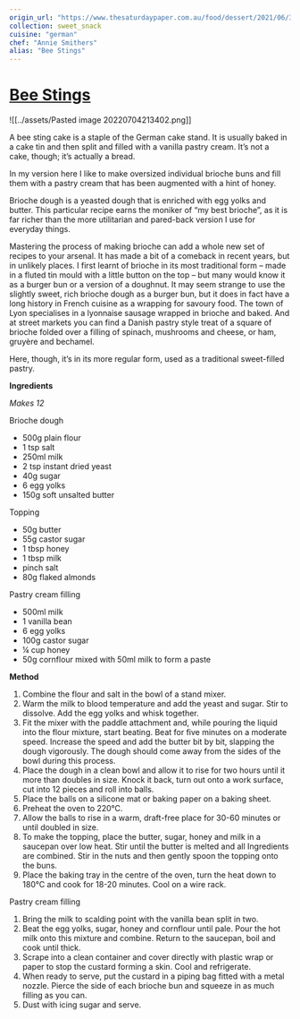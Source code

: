 ```yaml
---
origin_url: "https://www.thesaturdaypaper.com.au/food/dessert/2021/06/30/bee-stings/162402480011882#mtr"
collection: sweet_snack
cuisine: "german"
chef: "Annie Smithers"
alias: "Bee Stings"
---
```

# [ Bee Stings](https://www.thesaturdaypaper.com.au/food/dessert/2021/06/30/bee-stings/162402480011882#mtr)
![[../assets/Pasted image 20220704213402.png]]

A bee sting cake is a staple of the German cake stand. It is usually baked in a cake tin and then split and filled with a vanilla pastry cream. It’s not a cake, though; it’s actually a bread.

In my version here I like to make oversized individual brioche buns and fill them with a pastry cream that has been augmented with a hint of honey.

Brioche dough is a yeasted dough that is enriched with egg yolks and butter. This particular recipe earns the moniker of “my best brioche”, as it is far richer than the more utilitarian and pared-back version I use for everyday things.

Mastering the process of making brioche can add a whole new set of recipes to your arsenal. It has made a bit of a comeback in recent years, but in unlikely places. I first learnt of brioche in its most traditional form – made in a fluted tin mould with a little button on the top – but many would know it as a burger bun or a version of a doughnut. It may seem strange to use the slightly sweet, rich brioche dough as a burger bun, but it does in fact have a long history in French cuisine as a wrapping for savoury food. The town of Lyon specialises in a lyonnaise sausage wrapped in brioche and baked. And at street markets you can find a Danish pastry style treat of a square of brioche folded over a filling of spinach, mushrooms and cheese, or ham, gruyère and bechamel.

Here, though, it’s in its more regular form, used as a traditional sweet-filled pastry.

**Ingredients**

*Makes 12*

Brioche dough

* 500g plain flour
* 1 tsp salt
* 250ml milk
* 2 tsp instant dried yeast
* 40g sugar
* 6 egg yolks
* 150g soft unsalted butter

Topping

* 50g butter
* 55g castor sugar
* 1 tbsp honey
* 1 tbsp milk
* pinch salt
* 80g flaked almonds

Pastry cream filling

* 500ml milk
* 1 vanilla bean
* 6 egg yolks
* 100g castor sugar
* ¼ cup honey
* 50g cornflour mixed with 50ml milk to form a paste

**Method**

1. Combine the flour and salt in the bowl of a stand mixer.
2. Warm the milk to blood temperature and add the yeast and sugar. Stir to dissolve. Add the egg yolks and whisk together.
3. Fit the mixer with the paddle attachment and, while pouring the liquid into the flour mixture, start beating. Beat for five minutes on a moderate speed. Increase the speed and add the butter bit by bit, slapping the dough vigorously. The dough should come away from the sides of the bowl during this process.
4. Place the dough in a clean bowl and allow it to rise for two hours until it more than doubles in size. Knock it back, turn out onto a work surface, cut into 12 pieces and roll into balls.
5. Place the balls on a silicone mat or baking paper on a baking sheet.
6. Preheat the oven to 220°C.
7. Allow the balls to rise in a warm, draft-free place for 30-60 minutes or until doubled in size.
8. To make the topping, place the butter, sugar, honey and milk in a saucepan over low heat. Stir until the butter is melted and all Ingredients are combined. Stir in the nuts and then gently spoon the topping onto the buns.
9. Place the baking tray in the centre of the oven, turn the heat down to 180°C and cook for 18-20 minutes. Cool on a wire rack.

Pastry cream filling

1. Bring the milk to scalding point with the vanilla bean split in two.
2. Beat the egg yolks, sugar, honey and cornflour until pale. Pour the hot milk onto this mixture and combine. Return to the saucepan, boil and cook until thick.
3. Scrape into a clean container and cover directly with plastic wrap or paper to stop the custard forming a skin. Cool and refrigerate.
4. When ready to serve, put the custard in a piping bag fitted with a metal nozzle. Pierce the side of each brioche bun and squeeze in as much filling as you can.
5. Dust with icing sugar and serve.